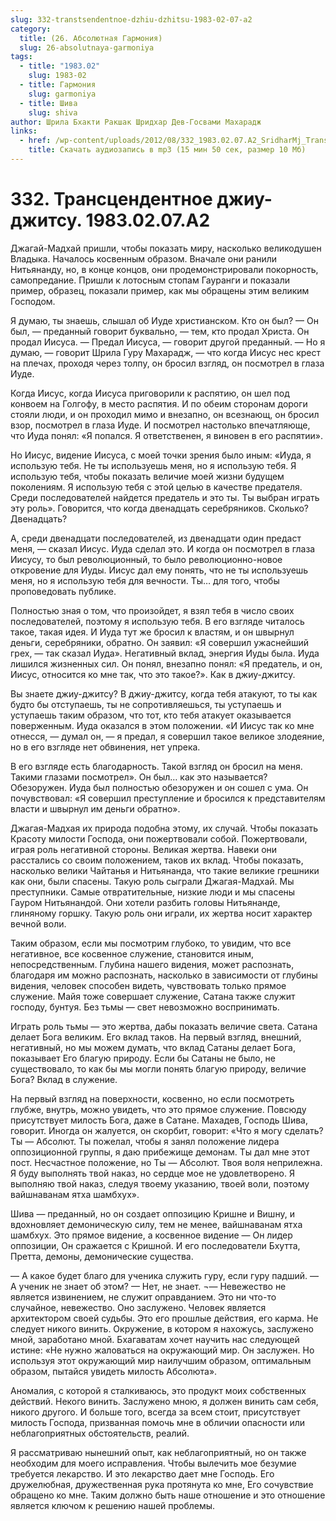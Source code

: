 ```yaml
---
slug: 332-transtsendentnoe-dzhiu-dzhitsu-1983-02-07-a2
category:
  title: (26. Абсолютная Гармония)
  slug: 26-absolutnaya-garmoniya
tags:
  - title: "1983.02"
    slug: 1983-02
  - title: Гармония
    slug: garmoniya
  - title: Шива
    slug: shiva
author: Шрила Бхакти Ракшак Шридхар Дев-Госвами Махарадж
links:
  - href: /wp-content/uploads/2012/08/332_1983.02.07.A2_SridharMj_Transcendentnoe_Djiu_djitsu.mp3
    title: Скачать аудиозапись в mp3 (15 мин 50 сек, размер 10 Мб)
---
```


# 332. Трансцендентное джиу-джитсу. 1983.02.07.A2

Джагай-Мадхай пришли, чтобы показать миру, насколько великодушен Владыка. Началось косвенным образом. Вначале они ранили Нитьянанду, но, в конце концов, они продемонстрировали покорность, самопредание. Пришли к лотосным стопам Гауранги и показали пример, образец, показали пример, как мы обращены этим великим Господом.

Я думаю, ты знаешь, слышал об Иуде христианском. Кто он был? — Он был, — преданный говорит буквально, — тем, кто продал Христа. Он продал Иисуса. — Предал Иисуса, — говорит другой преданный. — Но я думаю, — говорит Шрила Гуру Махарадж, — что когда Иисус нес крест на плечах, проходя через толпу, он бросил взгляд, он посмотрел в глаза Иуде.

Когда Иисус, когда Иисуса приговорили к распятию, он шел под конвоем на Голгофу, в место распятия. И по обеим сторонам дороги стояли люди, и он проходил мимо и внезапно, он всезнающ, он бросил взор, посмотрел в глаза Иуде. И посмотрел настолько впечатляюще, что Иуда понял: «Я попался. Я ответственен, я виновен в его распятии».

Но Иисус, видение Иисуса, с моей точки зрения было иным: «Иуда, я использую тебя. Не ты используешь меня, но я использую тебя. Я использую тебя, чтобы показать величие моей жизни будущем поколениям. Я использую тебя с этой целью в качестве предателя. Среди последователей найдется предатель и это ты. Ты выбран играть эту роль». Говорится, что когда двенадцать серебряников. Сколько? Двенадцать?

А, среди двенадцати последователей, из двенадцати один предаст меня, — сказал Иисус. Иуда сделал это. И когда он посмотрел в глаза Иисусу, то был революционный, то было революционно-новое откровение для Иуды. Иисус дал ему понять, что не ты используешь меня, но я использую тебя для вечности. Ты… для того, чтобы проповедовать публике.

Полностью зная о том, что произойдет, я взял тебя в число своих последователей, поэтому я использую тебя. В его взгляде читалось такое, такая идея. И Иуда тут же бросил к властям, и он швырнул деньги, серебряники, обратно. Он заявил: «Я совершил ужаснейший грех, — так сказал Иуда». Негативный вклад, энергия Иуды была. Иуда лишился жизненных сил. Он понял, внезапно понял: «Я предатель, и он, Иисус, относится ко мне так, что это такое?». Как в джиу-джитсу.

Вы знаете джиу-джитсу? В джиу-джитсу, когда тебя атакуют, то ты как будто бы отступаешь, ты не сопротивляешься, ты уступаешь и уступаешь таким образом, что тот, кто тебя атакует оказывается поверженным. Иуда оказался в этом положении. «И Иисус так ко мне отнесся, — думал он, — я предал, я совершил такое великое злодеяние, но в его взгляде нет обвинения, нет упрека.

В его взгляде есть благодарность. Такой взгляд он бросил на меня. Такими глазами посмотрел». Он был… как это называется? Обезоружен. Иуда был полностью обезоружен и он сошел с ума. Он почувствовал: «Я совершил преступление и бросился к представителям власти и швырнул им деньги обратно».

Джагая-Мадхая их природа подобна этому, их случай. Чтобы показать Красоту милости Господа, они пожертвовали собой. Пожертвовали, играя роль негативной стороны. Великая жертва. Навеки они расстались со своим положением, таков их вклад. Чтобы показать, насколько велики Чайтанья и Нитьянанда, что такие великие грешники как они, были спасены. Такую роль сыграли Джагая-Мадхай. Мы преступники. Самые отвратительные, низкие люди и мы спасены Гауром Нитьянандой. Они хотели разбить головы Нитьянанде, глиняному горшку. Такую роль они играли, их жертва носит характер вечной воли.

Таким образом, если мы посмотрим глубоко, то увидим, что все негативное, все косвенное служение, становится иным, непосредственным. Глубина нашего видения, может распознать, благодаря им можно распознать, насколько в зависимости от глубины видения, человек способен видеть, чувствовать только прямое служение. Майя тоже совершает служение, Сатана также служит господу, бунтуя. Без тьмы — свет невозможно воспринимать.

Играть роль тьмы — это жертва, дабы показать величие света. Сатана делает Бога великим. Его вклад таков. На первый взгляд, внешний, негативный, но мы можем думать, что вклад Сатаны делает Бога, показывает Его благую природу. Если бы Сатаны не было, не существовало, то как бы мы могли понять благую природу, величие Бога? Вклад в служение.

На первый взгляд на поверхности, косвенно, но если посмотреть глубже, внутрь, можно увидеть, что это прямое служение. Повсюду присутствует милость Бога, даже в Сатане. Махадев, Господь Шива, говорит. Иногда он жалуется, он скорбит, говорит: «Что я могу сделать? Ты — Абсолют. Ты пожелал, чтобы я занял положение лидера оппозиционной группы, я даю прибежище демонам. Ты дал мне этот пост. Несчастное положение, но Ты — Абсолют. Твоя воля неприлежна. Я буду выполнять твой наказ, но сердце мое не удовлетворено. Я выполняю твой наказ, следуя твоему указанию, твоей воли, поэтому вайшнаванам ятха шамбхух».

Шива — преданный, но он создает оппозицию Кришне и Вишну, и вдохновляет демоническую силу, тем не менее, вайшнаванам ятха шамбхух. Это прямое видение, а косвенное видение — Он лидер оппозиции, Он сражается с Кришной. И его последователи Бхутта, Претта, демоны, демонические существа.

— А какое будет благо для ученика служить гуру, если гуру падший. — А ученик не знает об этом? — Нет, не знает. ¬— Невежество не является извинением, не служит оправданием. Это ни что-то случайное, невежество. Оно заслужено. Человек является архитектором своей судьбы. Это его прошлые действия, его карма. Не следует никого винить. Окружение, в котором я нахожусь, заслужено мной, заработано мной. Бхагаватам хочет научить нас следующей истине: «Не нужно жаловаться на окружающий мир. Он заслужен. Но используя этот окружающий мир наилучшим образом, оптимальным образом, пытайся увидеть милость Абсолюта».

Аномалия, с которой я сталкиваюсь, это продукт моих собственных действий. Некого винить. Заслужено мною, я должен винить сам себя, никого другого. И больше того, всегда за всем стоит, присутствует милость Господа, призванная помочь мне в обличии опасности или неблагоприятных обстоятельств, реалий.

Я рассматриваю нынешний опыт, как неблагоприятный, но он также необходим для моего исправления. Чтобы вылечить мое безумие требуется лекарство. И это лекарство дает мне Господь. Его дружелюбная, дружественная рука протянута ко мне, Его сочувствие обращено ко мне. Таким должно быть наше отношение и это отношение является ключом к решению нашей проблемы.

